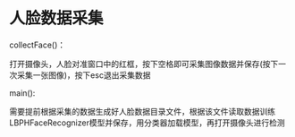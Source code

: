 # 人脸数据采集

collectFace()：

打开摄像头，人脸对准窗口中的红框，按下空格即可采集图像数据并保存(按下一次采集一张图像)，按下esc退出采集数据

main(): 

需要提前根据采集的数据生成好人脸数据目录文件，根据该文件读取数据训练LBPHFaceRecognizer模型并保存，用分类器加载模型，再打开摄像头进行检测


